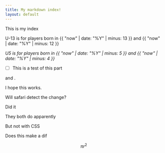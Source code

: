 ```yaml
---
title: My markdown index!
layout: default
---
```


This is my index

U-13 is for players born in
{{ "now" | date: "%Y" | minus: 13 }} and {{ "now" | date: "%Y" | minus: 12 }}

*U5 is for players born in {{ "now" | date: "%Y" | minus: 5 }} and {{ "now" | date: "%Y" | minus: 4 }}*

- [ ] This is a test of this part

<script>document.write(new Date().getFullYear()-13);</script>

and <script>document.write(new Date().getFullYear()-12);</script>.
<p><script>document.write( new Date().getFullYear() );</script>
    <script type="text/javascript">document.write( new Date().getFullYear() );</script></p>

I hope this works.

Will safari detect the change?

Did it

They both do apparently

But not with CSS


Does this make a dif

$$ \pi r^2 $$
